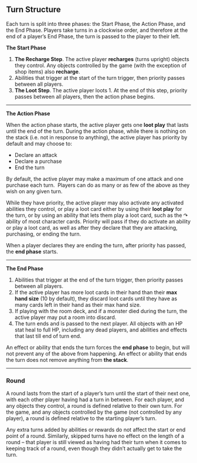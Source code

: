 Turn Structure
--------------

Each turn is split into three phases: the Start Phase, the Action Phase, and the End Phase. Players take turns in a clockwise order, and therefore at the end of a player’s End Phase, the turn is passed to the player to their left.

**The Start Phase**

1.  **The Recharge Step**. The active player **recharges** (turns upright) objects they control. Any objects controlled by the game (with the exception of shop items) also **recharge**.
2.  Abilities that trigger at the start of the turn trigger, then priority passes between all players.
3.  **The Loot Step**. The active player loots 1. At the end of this step, priority passes between all players, then the action phase begins.

* * *

**The Action Phase**

When the action phase starts, the active player gets one **loot play** that lasts until the end of the turn. During the action phase, while there is nothing on the stack (i.e. not in response to anything), the active player has priority by default and may choose to:

*   Declare an attack
*   Declare a purchase
*   End the turn

By default, the active player may make a maximum of one attack and one purchase each turn.  Players can do as many or as few of the above as they wish on any given turn.

While they have priority, the active player may also activate any activated abilities they control, or play a loot card either by using their **loot play** for the turn, or by using an ability that lets them play a loot card, such as the ↷ ability of most character cards. Priority will pass if they do activate an ability or play a loot card, as well as after they declare that they are attacking, purchasing, or ending the turn.

When a player declares they are ending the turn, after priority has passed, the **end phase** starts.

* * *

**The End Phase**

1.  Abilities that trigger at the end of the turn trigger, then priority passes between all players.
2.  If the active player has more loot cards in their hand than their **max hand size** (10 by default), they discard loot cards until they have as many cards left in their hand as their max hand size.
3.  If playing with the room deck, and if a monster died during the turn, the active player may put a room into discard.
4.  The turn ends and is passed to the next player. All objects with an HP stat heal to full HP, including any dead players, and abilities and effects that last till end of turn end.

An effect or ability that ends the turn forces the **end phase** to begin, but will not prevent any of the above from happening. An effect or ability that ends the turn does not remove anything from **the stack**.

* * *

### Round

A round lasts from the start of a player’s turn until the start of their next one, with each other player having had a turn in between. For each player, and any objects they control, a round is defined relative to their own turn. For the game, and any objects controlled by the game (not controlled by any player), a round is defined relative to the starting player’s turn.

Any extra turns added by abilities or rewards do not affect the start or end point of a round. Similarly, skipped turns have no effect on the length of a round – that player is still viewed as having had their turn when it comes to keeping track of a round, even though they didn’t actually get to take the turn.

